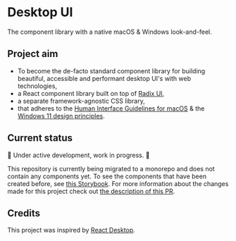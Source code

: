 # Desktop UI

The component library with a native macOS & Windows look-and-feel.

## Project aim

- To become the de-facto standard component library for building beautiful, accessible and performant desktop UI's with web technologies,
- a React component library built on top of [Radix UI](https://www.radix-ui.com/),
- a separate framework-agnostic CSS library,
- that adheres to the [Human Interface Guidelines for macOS](https://developer.apple.com/design/human-interface-guidelines/macos/overview/themes/) & the [Windows 11 design principles](https://docs.microsoft.com/en-us/windows/apps/design/signature-experiences/design-principles).

## Current status

🚧 Under active development, work in progress. 👷

This repository is currently being migrated to a monorepo and does not contain any components yet. To see the components that have been created before, see [this Storybook](https://react-desktop.netlify.app/). For more information about the changes made for this project check out [the description of this PR](https://github.com/andrejilderda/react-desktop/pull/4#issue-1224405686).

## Credits

This project was inspired by [React Desktop](https://github.com/gabrielbull/react-desktop).
